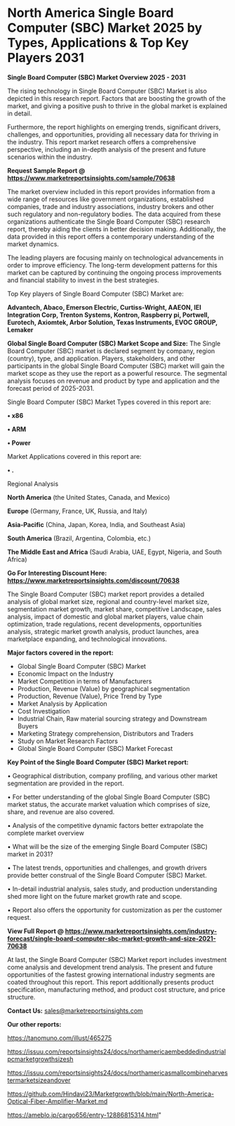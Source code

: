 # North America Single Board Computer (SBC) Market 2025 by Types, Applications & Top Key Players 2031

<Strong> Single Board Computer (SBC) Market Overview 2025 - 2031</strong>

The rising technology in Single Board Computer (SBC) Market is also depicted in this research report. Factors that are boosting the growth of the market, and giving a positive push to thrive in the global market is explained in detail.

Furthermore, the report highlights on emerging trends, significant drivers, challenges, and opportunities, providing all necessary data for thriving in the industry. This report market research offers a comprehensive perspective, including an in-depth analysis of the present and future scenarios within the industry.

<strong>Request Sample Report @ <a href=https://www.marketreportsinsights.com/sample/70638>https://www.marketreportsinsights.com/sample/70638</a></strong>

The market overview included in this report provides information from a wide range of resources like government organizations, established companies, trade and industry associations, industry brokers and other such regulatory and non-regulatory bodies. The data acquired from these organizations authenticate the Single Board Computer (SBC) research report, thereby aiding the clients in better decision making. Additionally, the data provided in this report offers a contemporary understanding of the market dynamics.

The leading players are focusing mainly on technological advancements in order to improve efficiency. The long-term development patterns for this market can be captured by continuing the ongoing process improvements and financial stability to invest in the best strategies.

Top Key players of Single Board Computer (SBC) Market are:

<strong>Advantech, Abaco, Emerson Electric, Curtiss-Wright, AAEON, IEI Integration Corp, Trenton Systems, Kontron, Raspberry pi, Portwell, Eurotech, Axiomtek, Arbor Solution, Texas Instruments, EVOC GROUP, Lemaker</strong>

<strong><b>Global Single Board Computer (SBC) Market Scope and Size:</b></strong>
The Single Board Computer (SBC) market is declared segment by company, region (country), type, and application. Players, stakeholders, and other participants in the global Single Board Computer (SBC) market will gain the market scope as they use the report as a powerful resource. The segmental analysis focuses on revenue and product by type and application and the forecast period of 2025-2031.

Single Board Computer (SBC) Market Types covered in this report are:

<strong>• x86

• ARM

• Power</strong>

Market Applications covered in this report are:

<strong>• .</strong> 

Regional Analysis

<strong>North America</strong> (the United States, Canada, and Mexico)

<strong>Europe</strong> (Germany, France, UK, Russia, and Italy)

<strong>Asia-Pacific</strong> (China, Japan, Korea, India, and Southeast Asia)

<strong>South America</strong> (Brazil, Argentina, Colombia, etc.)

<strong>The Middle East and Africa</strong> (Saudi Arabia, UAE, Egypt, Nigeria, and South Africa)

<strong>Go For Interesting Discount Here: <a href=https://www.marketreportsinsights.com/discount/70638>https://www.marketreportsinsights.com/discount/70638</a></strong>

The Single Board Computer (SBC) market report provides a detailed analysis of global market size, regional and country-level market size, segmentation market growth, market share, competitive Landscape, sales analysis, impact of domestic and global market players, value chain optimization, trade regulations, recent developments, opportunities analysis, strategic market growth analysis, product launches, area marketplace expanding, and technological innovations.

<strong><b>Major factors covered in the report:</b></strong>
<ul>
  <li>Global Single Board Computer (SBC) Market </li>
  <li>Economic Impact on the Industry</li>
  <li>Market Competition in terms of Manufacturers</li>
  <li>Production, Revenue (Value) by geographical segmentation</li>
  <li>Production, Revenue (Value), Price Trend by Type</li>
  <li>Market Analysis by Application</li>
  <li>Cost Investigation</li>
  <li>Industrial Chain, Raw material sourcing strategy and Downstream Buyers</li>
  <li>Marketing Strategy comprehension, Distributors and Traders</li>
  <li>Study on Market Research Factors</li>
  <li>Global Single Board Computer (SBC) Market Forecast</li>
</ul>

<strong><b>Key Point of the Single Board Computer (SBC) Market report:</b></strong>

• Geographical distribution, company profiling, and various other market segmentation are provided in the report.

• For better understanding of the global Single Board Computer (SBC) market status, the accurate market valuation which comprises of size, share, and revenue are also covered.

• Analysis of the competitive dynamic factors better extrapolate the complete market overview

• What will be the size of the emerging Single Board Computer (SBC) market in 2031?

• The latest trends, opportunities and challenges, and growth drivers provide better construal of the Single Board Computer (SBC) Market.

• In-detail industrial analysis, sales study, and production understanding shed more light on the future market growth rate and scope.

• Report also offers the opportunity for customization as per the customer request.

<strong><b>View Full Report @ <a href=https://www.marketreportsinsights.com/industry-forecast/single-board-computer-sbc-market-growth-and-size-2021-70638>https://www.marketreportsinsights.com/industry-forecast/single-board-computer-sbc-market-growth-and-size-2021-70638</a></b></strong>


At last, the Single Board Computer (SBC) Market report includes investment come analysis and development trend analysis. The present and future opportunities of the fastest growing international industry segments are coated throughout this report. This report additionally presents product specification, manufacturing method, and product cost structure, and price structure.

<strong>Contact Us:</strong>
sales@marketreportsinsights.com

<strong>Our other reports:</strong>

<a href=https://tanomuno.com/illust/465275>https://tanomuno.com/illust/465275</a>

<a href=https://issuu.com/reportsinsights24/docs/northamericaembeddedindustrialpcmarketgrowthsizesh>https://issuu.com/reportsinsights24/docs/northamericaembeddedindustrialpcmarketgrowthsizesh</a>

<a href=https://issuu.com/reportsinsights24/docs/northamericasmallcombineharvestermarketsizeandover>https://issuu.com/reportsinsights24/docs/northamericasmallcombineharvestermarketsizeandover</a>

<a href=https://github.com/Hindavi23/Marketgrowth/blob/main/North-America-Optical-Fiber-Amplifier-Market.md>https://github.com/Hindavi23/Marketgrowth/blob/main/North-America-Optical-Fiber-Amplifier-Market.md</a>

<a href=https://ameblo.jp/cargo656/entry-12886815314.html>https://ameblo.jp/cargo656/entry-12886815314.html</a>"
